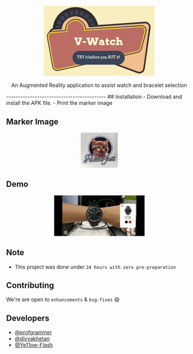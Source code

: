 <p align="center">
  <a href="" rel="noopener">
 <img width=300px src="logo.PNG" alt="V-Watch Logo"></a>
</p>

<p align="center"> An Augmented Reality application to assist watch and bracelet selection </p>
------------------------------------------
## Installation
- Download and install the APK file.
- Print the marker image

## Marker Image
<p align="center">
  <a href="" rel="noopener">
  <img width=100px src="marker.jpg"></a>
</p>

## Demo
<p align="center">
  <img src ="demo.gif" width=245px>
</p>

## Note
- This project was done under `24 hours with zero pre-preparation`

## Contributing
 We're are open to `enhancements` & `bug-fixes` :smile:

## Developers  
- [@profgrammer](https://github.com/profgrammer)  
- [@divyakhetan](https://github.com/divyakhetan)
- [@Ye11ow-Flash](https://github.com/Ye11ow-Flash)
